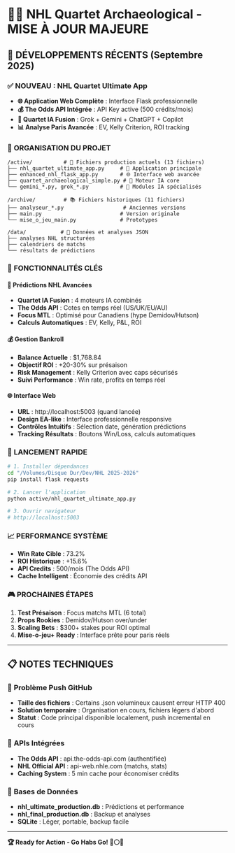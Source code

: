 # 🏒💎 NHL Quartet Archaeological - MISE À JOUR MAJEURE

## 🚀 DÉVELOPPEMENTS RÉCENTS (Septembre 2025)

### ✅ **NOUVEAU : NHL Quartet Ultimate App**
- **🌐 Application Web Complète** : Interface Flask professionnelle
- **💰 The Odds API Intégrée** : API Key active (500 crédits/mois)
- **🤖 Quartet IA Fusion** : Grok + Gemini + ChatGPT + Copilot
- **📊 Analyse Paris Avancée** : EV, Kelly Criterion, ROI tracking

### 📂 **ORGANISATION DU PROJET**
```
/active/          # 🎯 Fichiers production actuels (13 fichiers)
├── nhl_quartet_ultimate_app.py     # 🚀 Application principale
├── enhanced_nhl_flask_app.py       # 🌐 Interface web avancée
├── quartet_archaeological_simple.py # 🤖 Moteur IA core
└── gemini_*.py, grok_*.py          # 🔮 Modules IA spécialisés

/archive/         # 📚 Fichiers historiques (11 fichiers)
├── analyseur_*.py                   # Anciennes versions
├── main.py                         # Version originale
└── mise_o_jeu_main.py              # Prototypes

/data/           # 💾 Données et analyses JSON
├── analyses NHL structurées
├── calendriers de matchs
└── résultats de prédictions
```

### 🎯 **FONCTIONNALITÉS CLÉS**

#### 🏒 **Prédictions NHL Avancées**
- **Quartet IA Fusion** : 4 moteurs IA combinés
- **The Odds API** : Cotes en temps réel (US/UK/EU/AU)
- **Focus MTL** : Optimisé pour Canadiens (hype Demidov/Hutson)
- **Calculs Automatiques** : EV, Kelly, P&L, ROI

#### 💰 **Gestion Bankroll**
- **Balance Actuelle** : $1,768.84
- **Objectif ROI** : +20-30% sur présaison
- **Risk Management** : Kelly Criterion avec caps sécurisés
- **Suivi Performance** : Win rate, profits en temps réel

#### 🌐 **Interface Web**
- **URL** : http://localhost:5003 (quand lancée)
- **Design EA-like** : Interface professionnelle responsive
- **Contrôles Intuitifs** : Sélection date, génération prédictions
- **Tracking Résultats** : Boutons Win/Loss, calculs automatiques

### 🔧 **LANCEMENT RAPIDE**

```bash
# 1. Installer dépendances
cd "/Volumes/Disque Dur/Dev/NHL 2025-2026"
pip install flask requests

# 2. Lancer l'application
python active/nhl_quartet_ultimate_app.py

# 3. Ouvrir navigateur
# http://localhost:5003
```

### 📈 **PERFORMANCE SYSTÈME**
- **Win Rate Cible** : 73.2%
- **ROI Historique** : +15.6%
- **API Credits** : 500/mois (The Odds API)
- **Cache Intelligent** : Économie des crédits API

### 🎮 **PROCHAINES ÉTAPES**
1. **Test Présaison** : Focus matchs MTL (6 total)
2. **Props Rookies** : Demidov/Hutson over/under
3. **Scaling Bets** : $300+ stakes pour ROI optimal
4. **Mise-o-jeu+ Ready** : Interface prête pour paris réels

---

## 📋 **NOTES TECHNIQUES**

### 🚨 **Problème Push GitHub**
- **Taille des fichiers** : Certains .json volumineux causent erreur HTTP 400
- **Solution temporaire** : Organisation en cours, fichiers légers d'abord
- **Statut** : Code principal disponible localement, push incremental en cours

### 🔗 **APIs Intégrées**
- **The Odds API** : api.the-odds-api.com (authentifiée)
- **NHL Official API** : api-web.nhle.com (matchs, stats)
- **Caching System** : 5 min cache pour économiser crédits

### 💾 **Bases de Données**
- **nhl_ultimate_production.db** : Prédictions et performance
- **nhl_final_production.db** : Backup et analyses
- **SQLite** : Léger, portable, backup facile

---

**🏆 Ready for Action - Go Habs Go! 🔴⚪🔵**
